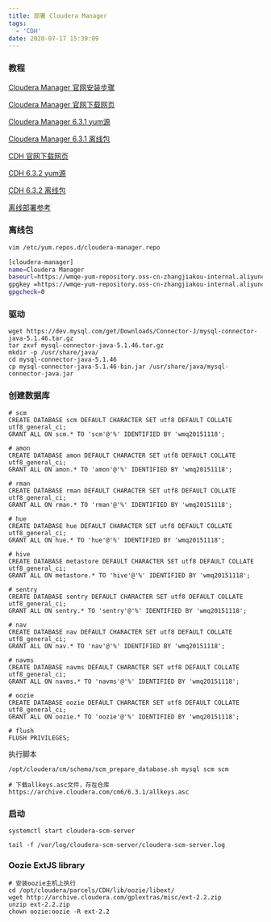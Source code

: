 ```yaml
---
title: 部署 Cloudera Manager
tags:
  - 'CDH'
date: 2020-07-17 15:39:09
---
```


### 教程

[Cloudera Manager 官网安装步骤](https://docs.cloudera.com/documentation/enterprise/6/6.3/topics/configure_cm_repo.html)

[Cloudera Manager 官网下载网页](https://docs.cloudera.com/documentation/enterprise/6/release-notes/topics/rg_cm_6_version_download.html#concept_dcs_x11_3jb)

[Cloudera Manager 6.3.1 yum源](https://archive.cloudera.com/cm6/6.3.1/redhat7/yum/)

[Cloudera Manager 6.3.1 离线包](https://archive.cloudera.com/cm6/6.3.1/repo-as-tarball/)

[CDH 官网下载网页](https://docs.cloudera.com/documentation/enterprise/6/release-notes/topics/rg_cdh_63_download.html#cdh_632-download)

[CDH 6.3.2 yum源](https://archive.cloudera.com/cdh6/6.3.2/redhat7/yum/)

[CDH 6.3.2 离线包](https://archive.cloudera.com/cdh6/6.3.2/parcels/)

[离线部署参考](https://blog.csdn.net/cloudmq/article/details/100876717)



### 离线包

```bash
vim /etc/yum.repos.d/cloudera-manager.repo 

[cloudera-manager]
name=Cloudera Manager
baseurl=https://wmqe-yum-repository.oss-cn-zhangjiakou-internal.aliyuncs.com/cm6/6.3.1/
gpgkey =https://wmqe-yum-repository.oss-cn-zhangjiakou-internal.aliyuncs.com/cm6/6.3.1/RPM-GPG-KEY-cloudera
gpgcheck=0
```



### 驱动

```shell
wget https://dev.mysql.com/get/Downloads/Connector-J/mysql-connector-java-5.1.46.tar.gz
tar zxvf mysql-connector-java-5.1.46.tar.gz
mkdir -p /usr/share/java/
cd mysql-connector-java-5.1.46
cp mysql-connector-java-5.1.46-bin.jar /usr/share/java/mysql-connector-java.jar
```



### 创建数据库

```mysql
# scm
CREATE DATABASE scm DEFAULT CHARACTER SET utf8 DEFAULT COLLATE utf8_general_ci;
GRANT ALL ON scm.* TO 'scm'@'%' IDENTIFIED BY 'wmq20151118';

# amon
CREATE DATABASE amon DEFAULT CHARACTER SET utf8 DEFAULT COLLATE utf8_general_ci;
GRANT ALL ON amon.* TO 'amon'@'%' IDENTIFIED BY 'wmq20151118';

# rman
CREATE DATABASE rman DEFAULT CHARACTER SET utf8 DEFAULT COLLATE utf8_general_ci;
GRANT ALL ON rman.* TO 'rman'@'%' IDENTIFIED BY 'wmq20151118';

# hue
CREATE DATABASE hue DEFAULT CHARACTER SET utf8 DEFAULT COLLATE utf8_general_ci; 
GRANT ALL ON hue.* TO 'hue'@'%' IDENTIFIED BY 'wmq20151118';

# hive
CREATE DATABASE metastore DEFAULT CHARACTER SET utf8 DEFAULT COLLATE utf8_general_ci;
GRANT ALL ON metastore.* TO 'hive'@'%' IDENTIFIED BY 'wmq20151118';

# sentry
CREATE DATABASE sentry DEFAULT CHARACTER SET utf8 DEFAULT COLLATE utf8_general_ci;   
GRANT ALL ON sentry.* TO 'sentry'@'%' IDENTIFIED BY 'wmq20151118';

# nav
CREATE DATABASE nav DEFAULT CHARACTER SET utf8 DEFAULT COLLATE utf8_general_ci;      
GRANT ALL ON nav.* TO 'nav'@'%' IDENTIFIED BY 'wmq20151118';

# navms
CREATE DATABASE navms DEFAULT CHARACTER SET utf8 DEFAULT COLLATE utf8_general_ci;
GRANT ALL ON navms.* TO 'navms'@'%' IDENTIFIED BY 'wmq20151118';

# oozie
CREATE DATABASE oozie DEFAULT CHARACTER SET utf8 DEFAULT COLLATE utf8_general_ci;
GRANT ALL ON oozie.* TO 'oozie'@'%' IDENTIFIED BY 'wmq20151118';

# flush
FLUSH PRIVILEGES;
```

执行脚本

```shell
/opt/cloudera/cm/schema/scm_prepare_database.sh mysql scm scm
```



```shell
# 下载allkeys.asc文件，存在仓库
https://archive.cloudera.com/cm6/6.3.1/allkeys.asc
```



### 启动

```shell
systemctl start cloudera-scm-server
```



```shell
tail -f /var/log/cloudera-scm-server/cloudera-scm-server.log
```



### Oozie ExtJS library

```shell
# 安装oozie主机上执行
cd /opt/cloudera/parcels/CDH/lib/oozie/libext/
wget http://archive.cloudera.com/gplextras/misc/ext-2.2.zip
unzip ext-2.2.zip
chown oozie:oozie -R ext-2.2
```

